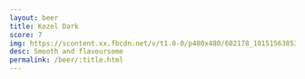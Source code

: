 ```yaml
---
layout: beer
title: Kozel Dark
score: 7
img: https://scontent.xx.fbcdn.net/v/t1.0-0/p480x480/602178_10151563853043745_1776474012_n.jpg?oh=0ec30789d8de2afb5ce56f1004e17370&oe=58D46F4F
desc: Smooth and flavoursome
permalink: /beer/:title.html
---
```

